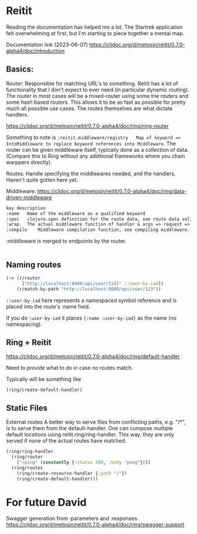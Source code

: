 # Reitit

Reading the documentation has helped me a lot. The Startrek application felt overwhelming at first, but I'm starting to piece together a mental map.


Documentation link (2023-06-07)
https://cljdoc.org/d/metosin/reitit/0.7.0-alpha4/doc/introduction

## Basics:
Router: Responsible for matching URL's to something. Reitit has a lot of functionality that I don't expect to ever need (in particular dynamic routing). The router in most cases will be a mixed-router using some trie routers and some hash based routers. This allows it to be as fast as possible for pretty much all possible use cases. The routes themselves are what dictate handlers.

https://cljdoc.org/d/metosin/reitit/0.7.0-alpha4/doc/ring/ring-router

Something to note is `:reitit.middleware/registry	Map of keyword => IntoMiddleware to replace keyword references into Middleware`. The router can be given middleware itself, typically done as a collection of data. (Compare this to Ring without any additional frameworks where you chain warppers directly).

Routes: 
Handle specifying the middlewares needed, and the handlers. Haven't quite gotten here yet.


Middleware:
https://cljdoc.org/d/metosin/reitit/0.7.0-alpha4/doc/ring/data-driven-middleware

```txt
key	description
:name	Name of the middleware as a qualified keyword
:spec	clojure.spec definition for the route data, see route data validation (optional)
:wrap	The actual middleware function of handler & args => request => response
:compile	Middleware compilation function, see compiling middleware.
```

:middleware is merged to endpoints by the router.
```clj

```

## Naming routes

```clj
(-> (r/router
      ["http://localhost:8080/api/user/{id}" ::user-by-iad])
    (r/match-by-path "http://localhost:8080/api/user/123"))
```

`::user-by-iad` here represents a namespaced symbol reference and is placed into the route's :name field.

If you do `:user-by-iad` it places `{:name :user-by-iad}` as the name (no namespacing).

## Ring + Reitit

https://cljdoc.org/d/metosin/reitit/0.7.0-alpha4/doc/ring/default-handler

Need to provide what to do in case no routes match.

Typically will be something like

`(ring/create-default-handler)`

## Static Files

External routes
A better way to serve files from conflicting paths, e.g. "/*", is to serve them from the default-handler. One can compose multiple default locations using reitit.ring/ring-handler. This way, they are only served if none of the actual routes have matched.

```clj
(ring/ring-handler
  (ring/router
    ["/ping" (constantly {:status 200, :body "pong"})])
  (ring/routes
    (ring/create-resource-handler {:path "/"})
    (ring/create-default-handler)))
```

# For future David

Swagger generation from :parameters and :responses.
https://cljdoc.org/d/metosin/reitit/0.7.0-alpha4/doc/ring/swagger-support

